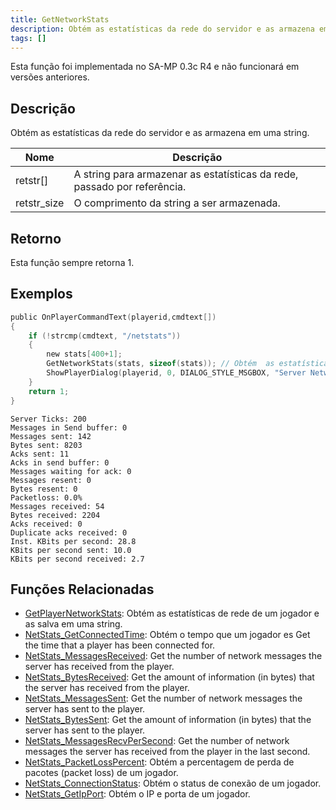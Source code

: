 ```yaml
---
title: GetNetworkStats
description: Obtém as estatísticas da rede do servidor e as armazena em uma string.
tags: []
---
```


Esta função foi implementada no SA-MP 0.3c R4 e não funcionará em versões anteriores.

## Descrição

Obtém as estatísticas da rede do servidor e as armazena em uma string.

| Nome        | Descrição                                                                |
| ----------- | ------------------------------------------------------------------------ |
| retstr[]    | A string para armazenar as estatísticas da rede, passado por referência. |
| retstr_size | O comprimento da string a ser armazenada.                                |

## Retorno

Esta função sempre retorna 1.

## Exemplos

```c
public OnPlayerCommandText(playerid,cmdtext[])
{
    if (!strcmp(cmdtext, "/netstats"))
    {
        new stats[400+1];
        GetNetworkStats(stats, sizeof(stats)); // Obtém  as estatísticas da rede do servidor.
        ShowPlayerDialog(playerid, 0, DIALOG_STYLE_MSGBOX, "Server Network Stats", stats, "Close", "");
    }
    return 1;
}
```

```
Server Ticks: 200
Messages in Send buffer: 0
Messages sent: 142
Bytes sent: 8203
Acks sent: 11
Acks in send buffer: 0
Messages waiting for ack: 0
Messages resent: 0
Bytes resent: 0
Packetloss: 0.0%
Messages received: 54
Bytes received: 2204
Acks received: 0
Duplicate acks received: 0
Inst. KBits per second: 28.8
KBits per second sent: 10.0
KBits per second received: 2.7
```

## Funções Relacionadas

- [GetPlayerNetworkStats](GetPlayerNetworkStats): Obtém as estatísticas de rede de um jogador e as salva em uma string.
- [NetStats_GetConnectedTime](NetStats_GetConnectedTime): Obtém o tempo que um jogador es Get the time that a player has been connected for.
- [NetStats_MessagesReceived](NetStats_MessagesReceived): Get the number of network messages the server has received from the player.
- [NetStats_BytesReceived](NetStats_BytesReceived): Get the amount of information (in bytes) that the server has received from the player.
- [NetStats_MessagesSent](NetStats_MessagesSent): Get the number of network messages the server has sent to the player.
- [NetStats_BytesSent](NetStats_BytesSent): Get the amount of information (in bytes) that the server has sent to the player.
- [NetStats_MessagesRecvPerSecond](NetStats_MessagesRecvPerSecond): Get the number of network messages the server has received from the player in the last second.
- [NetStats_PacketLossPercent](NetStats_PacketLossPercent): Obtém a percentagem de perda de pacotes (packet loss) de um jogador.
- [NetStats_ConnectionStatus](NetStats_ConnectionStatus): Obtém o status de conexão de um jogador.
- [NetStats_GetIpPort](NetStats_GetIpPort): Obtém o IP e porta de um jogador.
